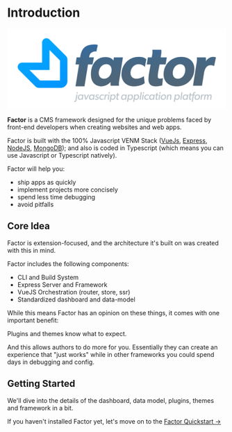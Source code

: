 # Introduction

![Factor Logo](./img/factor-logo-2.svg)

**Factor** is a CMS framework designed for the unique problems faced by front-end developers when creating websites and web apps.

Factor is built with the 100% Javascript VENM Stack ([VueJs](https://vuejs.org), [Express](https://expressjs.com), [NodeJS](https://nodejs.org/en/), [MongoDB](https://github.com/mongodb/mongo)); and also is coded in Typescript (which means you can use Javascript or Typescript natively).

Factor will help you:

- ship apps as quickly
- implement projects more concisely
- spend less time debugging
- avoid pitfalls

## Core Idea

Factor is extension-focused, and the architecture it's built on was created with this in mind.

Factor includes the following components:

- CLI and Build System
- Express Server and Framework
- VueJS Orchestration (router, store, ssr)
- Standardized dashboard and data-model

While this means Factor has an opinion on these things, it comes with one important benefit:

Plugins and themes know what to expect.

And this allows authors to do more for you. Essentially they can create an experience that "just works" while in other frameworks you could spend days in debugging and config.

## Getting Started

We'll dive into the details of the dashboard, data model, plugins, themes and framework in a bit.

If you haven't installed Factor yet, let's move on to the [Factor Quickstart &rarr;](./guide/quickstart)
